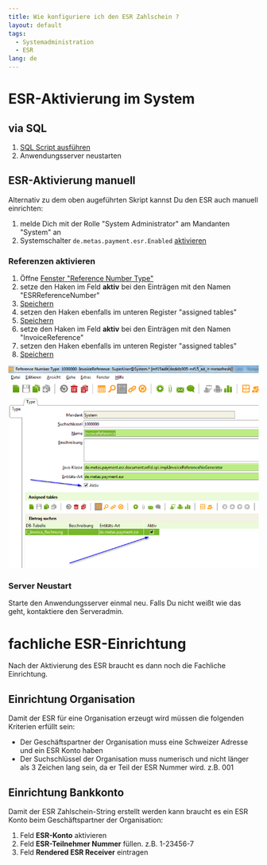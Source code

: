 ```yaml
---
title: Wie konfiguriere ich den ESR Zahlschein ?
layout: default
tags:
  - Systemadministration
  - ESR
lang: de
---
```


# ESR-Aktivierung im System

## via SQL

1. [SQL Script ausführen](https://github.com/metasfresh/metasfresh-dist-orgs/blob/master/misc/sql/configuration/5475402_cli_ESR_enable.sql)
1. Anwendungsserver neustarten

## ESR-Aktivierung manuell

Alternativ zu dem oben augeführten Skript kannst Du den ESR auch manuell einrichten:

1. melde Dich mit der Rolle "System Administrator" am Mandanten "System" an
1. Systemschalter `de.metas.payment.esr.Enabled` [aktivieren](Systemschalter)

### Referenzen aktivieren

1. Öffne [Fenster "Reference Number Type"](Wie_finde_und_öffne_ich_ein_Fenster)
1. setze den Haken im Feld **aktiv** bei den Einträgen mit den Namen "ESRReferenceNumber"
1. [Speichern](Wie_lege_ich_einen_neuen_datensatz_an)
1. setzen den Haken ebenfalls im unteren Register "assigned tables"
1. [Speichern](Wie_lege_ich_einen_neuen_datensatz_an)
1. setze den Haken im Feld **aktiv** bei den Einträgen mit den Namen "InvoiceReference"
1. setzen den Haken ebenfalls im unteren Register "assigned tables"
1. [Speichern](Wie_lege_ich_einen_neuen_datensatz_an)

![img](..\images\de_reference_number_type.png)

### Server Neustart
Starte den Anwendungsserver einmal neu. Falls Du nicht weißt wie das geht, kontaktiere den Serveradmin.

# fachliche ESR-Einrichtung

Nach der Aktivierung des ESR braucht es dann noch die Fachliche Einrichtung.

## Einrichtung Organisation

Damit der ESR für eine Organisation erzeugt wird müssen die folgenden Kriterien erfüllt sein:
- Der Geschäftspartner der Organisation muss eine Schweizer Adresse und ein ESR Konto haben
- Der Suchschlüssel der Organisation muss numerisch und nicht länger als 3 Zeichen lang sein, da er Teil der ESR Nummer wird. z.B. 001


## Einrichtung Bankkonto

Damit der ESR Zahlschein-String erstellt werden kann braucht es ein ESR Konto beim Geschäftspartner der Organisation:

1. Feld **ESR-Konto** aktivieren
1. Feld **ESR-Teilnehmer Nummer** füllen. z.B. 1-23456-7
1. Feld **Rendered ESR Receiver** eintragen
